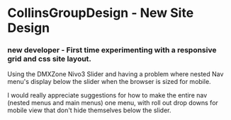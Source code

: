 CollinsGroupDesign - New Site Design
==================

### new developer - First time experimenting with a responsive grid and css site layout.

Using the DMXZone Nivo3 Slider and having a problem where nested Nav menu's display below the slider when the browser is sized for mobile.

I would really appreciate suggestions for how to make the entire nav (nested menus and main menus) one menu, with roll out drop downs for mobile view that don't hide themselves below the slider.




